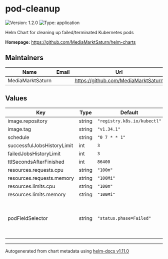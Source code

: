 # pod-cleanup

![Version: 1.2.0](https://img.shields.io/badge/Version-1.2.0-informational?style=flat-square) ![Type: application](https://img.shields.io/badge/Type-application-informational?style=flat-square)

Helm Chart for cleaning up failed/terminated Kubernetes pods

**Homepage:** <https://github.com/MediaMarktSaturn/helm-charts>

## Maintainers

| Name | Email | Url |
| ---- | ------ | --- |
| MediaMarktSaturn |  | <https://github.com/MediaMarktSaturn> |

## Values

| Key | Type | Default | Description |
|-----|------|---------|-------------|
| image.repository | string | `"registry.k8s.io/kubectl"` |  |
| image.tag | string | `"v1.34.1"` |  |
| schedule | string | `"0 7 * * 1"` |  |
| successfulJobsHistoryLimit | int | `3` |  |
| failedJobsHistoryLimit | int | `3` |  |
| ttlSecondsAfterFinished | int | `86400` |  |
| resources.requests.cpu | string | `"100m"` |  |
| resources.requests.memory | string | `"100Mi"` |  |
| resources.limits.cpu | string | `"100m"` |  |
| resources.limits.memory | string | `"100Mi"` |  |
| podFieldSelector | string | `"status.phase=Failed"` | field-selector value to identify pods to be cleaned up |

----------------------------------------------
Autogenerated from chart metadata using [helm-docs v1.11.0](https://github.com/norwoodj/helm-docs/releases/v1.11.0)
